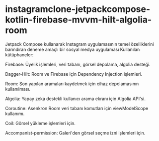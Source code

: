 # instagramclone-jetpackcompose-kotlin-firebase-mvvm-hilt-algolia-room
Jetpack Compose kullanarak Instagram uygulamasının temel özelliklerini barındıran deneme amaçlı bir sosyal medya uygulaması
Kullanılan kütüphaneler:

Firebase: Üyelik işlemleri, veri tabanı, görsel depolama, algolia desteği.

Dagger-Hilt: Room ve Firebase için Dependency Injection işlemleri.

Room: Son yapılan aramaları kaydetmek için cihaz depolamasının kullanılması.

Algolia: Yapay zeka destekli kullanıcı arama ekranı için Algolia API'si.

Coroutine: Asenkron Room veri tabanı komutları için viewModelScope kullanımı.

Coil: Görsel yükleme işlemleri için.

Accompanist-permission: Galeri'den görsel seçme izni işlemleri için.
